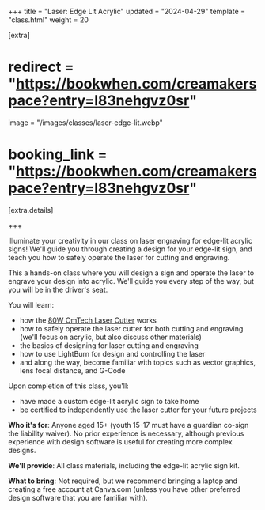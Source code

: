+++
title = "Laser: Edge Lit Acrylic"
updated = "2024-04-29"
template = "class.html"
weight = 20

[extra]
# redirect = "https://bookwhen.com/creamakerspace?entry=l83nehgvz0sr"
image = "/images/classes/laser-edge-lit.webp"
# booking_link = "https://bookwhen.com/creamakerspace?entry=l83nehgvz0sr"

[extra.details]

+++

Illuminate your creativity in our class on laser engraving for edge-lit acrylic signs! We'll guide you through creating a design for your edge-lit sign, and teach you how to safely operate the laser for cutting and engraving.

<!-- more -->

This a hands-on class where you will design a sign and operate the laser to engrave your design into acrylic. We'll guide you every step of the way, but you will be in the driver's seat.

You will learn:
- how the [80W OmTech Laser Cutter](/equipment/omtech-laser/) works
- how to safely operate the laser cutter for both cutting and engraving (we'll focus on acrylic, but also discuss other materials)
- the basics of designing for laser cutting and engraving
- how to use LightBurn for design and controlling the laser
- and along the way, become familiar with topics such as vector graphics, lens focal distance, and G-Code

Upon completion of this class, you'll:
- have made a custom edge-lit acrylic sign to take home
- be certified to independently use the laser cutter for your future projects


**Who it's for**: Anyone aged 15+ (youth 15-17 must have a guardian co-sign the liability waiver).
No prior experience is necessary, although previous experience with design software is useful for
creating more complex designs.

**We'll provide**: All class materials, including the edge-lit acrylic sign kit.

**What to bring**: Not required, but we recommend bringing a laptop and creating a free account at Canva.com (unless you have other preferred design software that you are familiar with).
